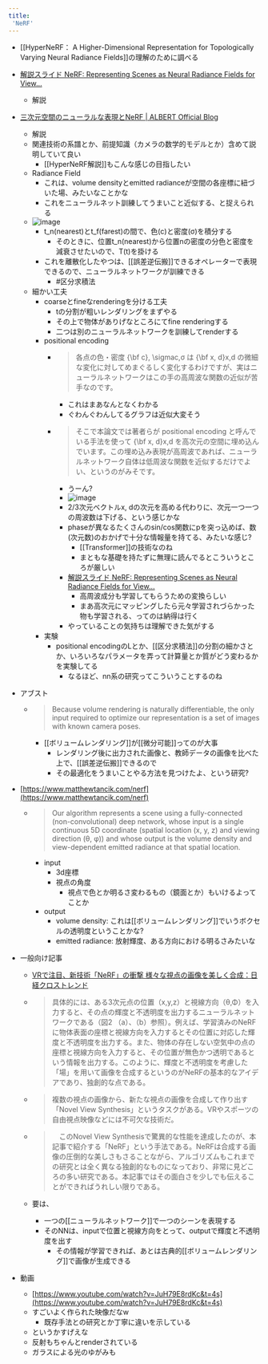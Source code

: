 ```yaml
---
title:
 'NeRF'
---
```


- [[HyperNeRF： A Higher-Dimensional Representation for Topologically Varying Neural Radiance Fields]]の理解のために調べる

- [解説スライド NeRF: Representing Scenes as Neural Radiance Fields for View…](https://www.slideshare.net/KentoDoi/nerf-representing-scenes-as-neural-radiance-fields-for-view-synthesis-230911610)
    - 解説

- [三次元空間のニューラルな表現とNeRF | ALBERT Official Blog](https://blog.albert2005.co.jp/2020/05/08/nerf/)
    - 解説
    - 関連技術の系譜とか、前提知識（カメラの数学的モデルとか）含めて説明していて良い
        - [[HyperNeRF解説]]もこんな感じの目指したい
    - Radiance Field
        - これは、volume densityとemitted radianceが空間の各座標に紐づいた場、みたいなことかな
        - これをニューラルネット訓練してうまいこと近似する、と捉えられる
    - ![image](https://gyazo.com/89f03db8a338318f2f128394e58717bb/thumb/1000)
        - t_n(nearest)とt_f(farest)の間で、色(c)と密度(σ)を積分する
            - そのときに、位置t_n(nearest)から位置nの密度の分色と密度を減衰させたいので、T(t)を掛ける
        - これを離散化したやつは、[[誤差逆伝搬]]できるオペレーターで表現できるので、ニューラルネットワークが訓練できる
            - #区分求積法
    - 細かい工夫
        - coarseとfineなrenderingを分ける工夫
            - tの分割が粗いレンダリングをまずやる
            - その上で物体がありげなところにてfine renderingする
            - 二つは別のニューラルネットワークを訓練してrenderする
        - positional encoding
            - > 各点の色・密度 {\bf c}, \sigmac,σ は {\bf x, d}x,d の微細な変化に対してめまぐるしく変化するわけですが、実はニューラルネットワークはこの手の高周波な関数の近似が苦手なのです。
                - これはまあなんとなくわかる
                - ぐわんぐわんしてるグラフは近似大変そう
            - > そこで本論文では著者らが positional encoding と呼んでいる手法を使って {\bf x, d}x,d を高次元の空間に埋め込んでいます。この埋め込み表現が高周波であれば、ニューラルネットワーク自体は低周波な関数を近似するだけでよい、というのがみそです。
                - うーん?
                - ![image](https://gyazo.com/dcb9f85f7b02bb7149685e1ee24ed00f/thumb/1000)
                - 2/3次元ベクトルx, dの次元を高める代わりに、次元一つ一つの周波数は下げる、という感じかな
                - phaseが異なるたくさんのsin/cos関数にpを突っ込めば、数(次元数)のおかげで十分な情報量を持てる、みたいな感じ?
                    - [[Transformer]]の技術なのね
                    - まともな基礎を持たずに無理に読んでるとこういうところが厳しい
                - [解説スライド NeRF: Representing Scenes as Neural Radiance Fields for View…](https://www.slideshare.net/KentoDoi/nerf-representing-scenes-as-neural-radiance-fields-for-view-synthesis-230911610)
                    - 高周波成分も学習してもらうための変換らしい
                    - まあ高次元にマッピングしたら元々学習されづらかった物も学習される、ってのは納得は行く
                - やっていることの気持ちは理解できた気がする
        - 実験
            - positional encodingのLとか、[[区分求積法]]の分割の細かさとか、いろいろなパラメータを弄って計算量とか質がどう変わるかを実験してる
                - なるほど、nn系の研究ってこういうことするのね

- アブスト
    - > Because volume rendering is naturally differentiable, the only input required to optimize our representation is a set of images with known camera poses.
        - [[ボリュームレンダリング]]が[[微分可能]]ってのが大事
            - レンダリング後に出力された画像と、教師データの画像を比べた上で、[[誤差逆伝搬]]できるので
            - その最適化をうまいことやる方法を見つけたよ、という研究?

- [https://www.matthewtancik.com/nerf](https://www.matthewtancik.com/nerf)
    - > Our algorithm represents a scene using a fully-connected (non-convolutional) deep network, whose input is a single continuous 5D coordinate (spatial location (x, y, z) and viewing direction (θ, φ)) and whose output is the volume density and view-dependent emitted radiance at that spatial location.
        - input
            - 3d座標
            - 視点の角度
                - 視点で色とか明るさ変わるもの（鏡面とか）もいけるよってことか
        - output
            - volume density: これは[[ボリュームレンダリング]]でいうボクセルの透明度ということかな?
            - emitted radiance: 放射輝度、ある方向における明るさみたいな

- 一般向け記事
    - [VRで注目、新技術「NeRF」の衝撃 様々な視点の画像を美しく合成：日経クロストレンド](https://xtrend.nikkei.com/atcl/contents/technology/00007/00026/)
    - > 具体的には、ある3次元点の位置（x,y,z）と視線方向（θ,Φ）を入力すると、その点の輝度と不透明度を出力するニューラルネットワークである（図2 （a）、（b）参照）。例えば、学習済みのNeRFに物体表面の座標と視線方向を入力するとその位置に対応した輝度と不透明度を出力する。また、物体の存在しない空気中の点の座標と視線方向を入力すると、その位置が無色かつ透明であるという情報を出力する。このように、輝度と不透明度を考慮した「場」を用いて画像を合成するというのがNeRFの基本的なアイデアであり、独創的な点である。

    - > 複数の視点の画像から、新たな視点の画像を合成して作り出す「Novel View Synthesis」というタスクがある。VRやスポーツの自由視点映像などには不可欠な技術だ。
    - > 　このNovel View Synthesisで驚異的な性能を達成したのが、本記事で紹介する「NeRF」という手法である。NeRFは合成する画像の圧倒的な美しさもさることながら、アルゴリズムもこれまでの研究とは全く異なる独創的なものになっており、非常に見どころの多い研究である。本記事ではその面白さを少しでも伝えることができればうれしい限りである。
    - 要は、
        - 一つの[[ニューラルネットワーク]]で一つのシーンを表現する
        - そのNNは、inputで位置と視線方向をとって、outputで輝度と不透明度を出す
            - その情報が学習できれば、あとは古典的[[ボリュームレンダリング]]で画像が生成できる

- 動画
    - [https://www.youtube.com/watch?v=JuH79E8rdKc&t=4s](https://www.youtube.com/watch?v=JuH79E8rdKc&t=4s)
    - すごいよく作られた映像だなw
        - 既存手法との研究とか丁寧に違いを示している
    - というかすげえな
    - 反射もちゃんとrenderされている
    - ガラスによる光のゆがみも
